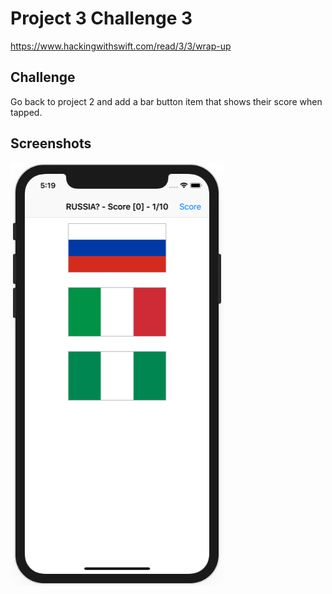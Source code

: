 # Project 3 Challenge 3

https://www.hackingwithswift.com/read/3/3/wrap-up

## Challenge

Go back to project 2 and add a bar button item that shows their score when tapped.

## Screenshots

![screenshot1](screenshots/screen01.png)
